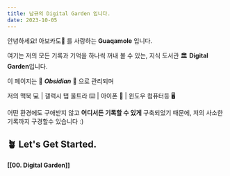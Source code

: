 ```yaml
---
title: 남규의 Digital Garden 입니다.
date: 2023-10-05
---
```

안녕하세요! 아보카도🥑 를 사랑하는 **Guaqamole** 입니다.

여기는 저의 모든 기록과 기억을 하나씩 꺼내 볼 수 있는, 지식 도서관 🏛️ **Digital Garden**입니다. 

이 페이지는 💎 ***Obsidian*** 💎 으로 관리되며

저의 맥북 💻  | 갤럭시 탭 울트라 ⌨️ | 아이폰 📱 | 윈도우 컴퓨터등  🖥️ 

어떤 환경에도 구애받지 않고 **어디서든 기록할 수 있게** 구축되었기 때문에, 저의 사소한 기록까지 구경할수 있습니다 :)

## 🪴 Let's Get Started.

#### [[00. Digital Garden]]
